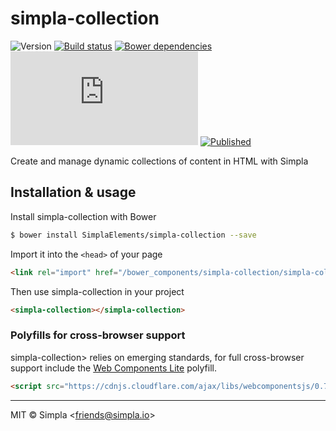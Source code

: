 # simpla-collection
![Version][bower-badge] [![Build status][travis-badge]][travis-url] [![Bower dependencies][bowerdeps-badge]][bowerdeps-url] ![Size][size-badge] [![Published][webcomponents-badge]][webcomponents-url]

Create and manage dynamic collections of content in HTML with Simpla

## Installation & usage

Install simpla-collection with Bower

```sh
$ bower install SimplaElements/simpla-collection --save
```

Import it into the `<head>` of your page

```html
<link rel="import" href="/bower_components/simpla-collection/simpla-collection.html">
```

Then use simpla-collection in your project

```html
<simpla-collection></simpla-collection>
```

### Polyfills for cross-browser support
simpla-collection> relies on emerging standards, for full cross-browser support include the [Web Components Lite](https://github.com/webcomponents/webcomponentsjs) polyfill. 

```html
<script src="https://cdnjs.cloudflare.com/ajax/libs/webcomponentsjs/0.7.24/webcomponents-lite.min.js"></script>
```

---

MIT © Simpla &lt;friends@simpla.io&gt;

[bower-badge]: https://img.shields.io/bower/v/simpla-collection.svg
[bowerlicense-badge]: https://img.shields.io/bower/l/simpla-collection.svg
[travis-badge]: https://img.shields.io/travis/SimplaElements/simpla-collection.svg
[travis-url]: https://travis-ci.org/SimplaElements/simpla-collection
[bowerdeps-badge]: https://img.shields.io/gemnasium/SimplaElements/simpla-collection.svg
[bowerdeps-url]: https://gemnasium.com/bower/simpla-collection
[size-badge]: https://badges.herokuapp.com/size/github/SimplaElements/simpla-collection/master/simpla-collection.html?gzip=true
[webcomponents-badge]: https://img.shields.io/badge/webcomponents.org-published-blue.svg
[webcomponents-url]: https://www.webcomponents.org/element/SimplaElements/simpla-collection
